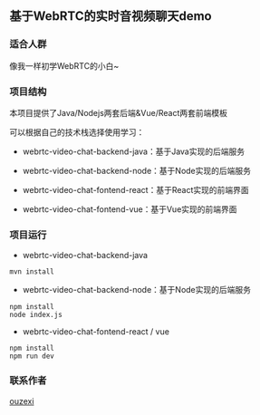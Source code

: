 ## 基于WebRTC的实时音视频聊天demo

### 适合人群

像我一样初学WebRTC的小白~

### 项目结构
本项目提供了Java/Nodejs两套后端&Vue/React两套前端模板

可以根据自己的技术栈选择使用学习：

- webrtc-video-chat-backend-java：基于Java实现的后端服务

- webrtc-video-chat-backend-node：基于Node实现的后端服务

- webrtc-video-chat-fontend-react：基于React实现的前端界面

- webrtc-video-chat-fontend-vue：基于Vue实现的前端界面

### 项目运行

- webrtc-video-chat-backend-java
```
mvn install
```

- webrtc-video-chat-backend-node：基于Node实现的后端服务
```
npm install
node index.js
```

- webrtc-video-chat-fontend-react / vue
```
npm install
npm run dev
```

### 联系作者
[ouzexi](http://139.9.177.72/)